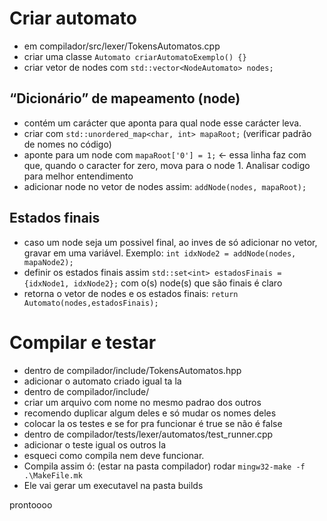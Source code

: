 # Criar automato

- em compilador/src/lexer/TokensAutomatos.cpp  
- criar uma classe ```Automato criarAutomatoExemplo() {}```  
- criar vetor de nodes com ```std::vector<NodeAutomato> nodes;```

## “Dicionário” de mapeamento (node)

- contém um carácter que aponta para qual node esse carácter leva.  
- criar com ```std::unordered_map<char, int> mapaRoot;``` (verificar padrão de nomes no código)  
- aponte para um node com ```mapaRoot['0'] = 1;``` <- essa linha faz com que, quando o caracter for zero, mova para o node 1. Analisar codigo para melhor entendimento  
- adicionar node no vetor de nodes assim: ```addNode(nodes, mapaRoot);```

## Estados finais

- caso um node seja um possivel final, ao inves de só adicionar no vetor, gravar em uma variável. Exemplo:  ```int idxNode2 = addNode(nodes, mapaNode2);```  
- definir os estados finais assim ```std::set<int> estadosFinais = {idxNode1, idxNode2};``` com o(s) node(s) que são finais é claro  
- retorna o vetor de nodes e os estados finais: ```return Automato(nodes,estadosFinais);```

# Compilar e testar

- dentro de compilador/include/TokensAutomatos.hpp   
- adicionar o automato criado igual ta la  
- dentro de compilador/include/  
- criar um arquivo com nome no mesmo padrao dos outros  
- recomendo duplicar algum deles e só mudar os nomes deles  
- colocar la os testes e se for pra funcionar é true se não é false  
- dentro de compilador/tests/lexer/automatos/test_runner.cpp  
- adicionar o teste igual os outros la  
- esqueci como compila nem deve funcionar.
- Compila assim ó: (estar na pasta compilador) rodar ```mingw32-make -f .\MakeFile.mk```
- Ele vai gerar um executavel na pasta builds

prontoooo
